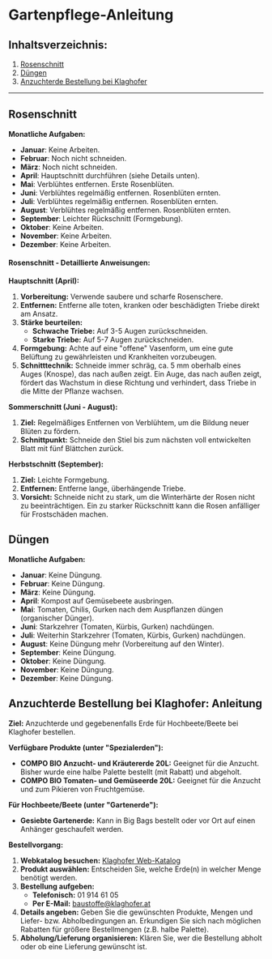# Gartenpflege-Anleitung

## Inhaltsverzeichnis:

1.  [Rosenschnitt](#rosenschnitt)
2.  [Düngen](#duengen)
3.  [Anzuchterde Bestellung bei Klaghofer](#anzuchterde-bestellung)

---

## Rosenschnitt

**Monatliche Aufgaben:**

*   **Januar**: Keine Arbeiten.
*   **Februar**: Noch nicht schneiden.
*   **März**: Noch nicht schneiden.
*   **April**: Hauptschnitt durchführen (siehe Details unten).
*   **Mai**: Verblühtes entfernen. Erste Rosenblüten.
*   **Juni**: Verblühtes regelmäßig entfernen. Rosenblüten ernten.
*   **Juli**: Verblühtes regelmäßig entfernen. Rosenblüten ernten.
*   **August**: Verblühtes regelmäßig entfernen. Rosenblüten ernten.
*   **September**: Leichter Rückschnitt (Formgebung).
*   **Oktober**: Keine Arbeiten.
*   **November**: Keine Arbeiten.
*   **Dezember**: Keine Arbeiten.

#### Rosenschnitt - Detaillierte Anweisungen:

**Hauptschnitt (April):**

1.  **Vorbereitung:** Verwende saubere und scharfe Rosenschere.
2.  **Entfernen:** Entferne alle toten, kranken oder beschädigten Triebe direkt am Ansatz.
3.  **Stärke beurteilen:**
    *   **Schwache Triebe:** Auf 3-5 Augen zurückschneiden.
    *   **Starke Triebe:** Auf 5-7 Augen zurückschneiden.
4.  **Formgebung:** Achte auf eine "offene" Vasenform, um eine gute Belüftung zu gewährleisten und Krankheiten vorzubeugen.
5.  **Schnitttechnik:** Schneide immer schräg, ca. 5 mm oberhalb eines Auges (Knospe), das nach außen zeigt.  Ein Auge, das nach außen zeigt, fördert das Wachstum in diese Richtung und verhindert, dass Triebe in die Mitte der Pflanze wachsen.

**Sommerschnitt (Juni - August):**

1.  **Ziel:** Regelmäßiges Entfernen von Verblühtem, um die Bildung neuer Blüten zu fördern.
2.  **Schnittpunkt:** Schneide den Stiel bis zum nächsten voll entwickelten Blatt mit fünf Blättchen zurück.

**Herbstschnitt (September):**

1.  **Ziel:** Leichte Formgebung.
2.  **Entfernen:** Entferne lange, überhängende Triebe.
3.  **Vorsicht:** Schneide nicht zu stark, um die Winterhärte der Rosen nicht zu beeinträchtigen. Ein zu starker Rückschnitt kann die Rosen anfälliger für Frostschäden machen.

## Düngen

**Monatliche Aufgaben:**

*   **Januar**: Keine Düngung.
*   **Februar**: Keine Düngung.
*   **März**: Keine Düngung.
*   **April**: Kompost auf Gemüsebeete ausbringen.
*   **Mai**: Tomaten, Chilis, Gurken nach dem Auspflanzen düngen (organischer Dünger).
*   **Juni**: Starkzehrer (Tomaten, Kürbis, Gurken) nachdüngen.
*   **Juli**: Weiterhin Starkzehrer (Tomaten, Kürbis, Gurken) nachdüngen.
*   **August**: Keine Düngung mehr (Vorbereitung auf den Winter).
*   **September**: Keine Düngung.
*   **Oktober**: Keine Düngung.
*   **November**: Keine Düngung.
*   **Dezember**: Keine Düngung.

## <a name="anzuchterde-bestellung"></a>Anzuchterde Bestellung bei Klaghofer: Anleitung

**Ziel:** Anzuchterde und gegebenenfalls Erde für Hochbeete/Beete bei Klaghofer bestellen.

**Verfügbare Produkte (unter "Spezialerden"):**

*   **COMPO BIO Anzucht- und Kräutererde 20L:** Geeignet für die Anzucht. Bisher wurde eine halbe Palette bestellt (mit Rabatt) und abgeholt.
*   **COMPO BIO Tomaten- und Gemüseerde 20L:** Geeignet für die Anzucht und zum Pikieren von Fruchtgemüse.

**Für Hochbeete/Beete (unter "Gartenerde"):**

*   **Gesiebte Gartenerde:** Kann in Big Bags bestellt oder vor Ort auf einen Anhänger geschaufelt werden.

**Bestellvorgang:**

1.  **Webkatalog besuchen:** [Klaghofer Web-Katalog](https://klaghofer.com/webkatalog/gartenbedarf/erden.html)
2.  **Produkt auswählen:** Entscheiden Sie, welche Erde(n) in welcher Menge benötigt werden.
3.  **Bestellung aufgeben:**
    *   **Telefonisch:** 01 914 61 05
    *   **Per E-Mail:** baustoffe@klaghofer.at
4.  **Details angeben:** Geben Sie die gewünschten Produkte, Mengen und Liefer- bzw. Abholbedingungen an.  Erkundigen Sie sich nach möglichen Rabatten für größere Bestellmengen (z.B. halbe Palette).
5.  **Abholung/Lieferung organisieren:** Klären Sie, wer die Bestellung abholt oder ob eine Lieferung gewünscht ist.
